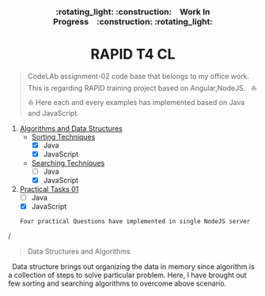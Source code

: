 <h3 align="center">:rotating_light: :construction:&ensp;&ensp;Work In Progress&ensp;&ensp;:construction: :rotating_light:</h3>
<h1 align="center">RAPID T4 CL</h1>

> CodeLAb assignment-02 code base that belongs to my office work. This is regarding RAPID training project based on Angular,NodeJS. &ensp;:boat: :boat:
> Here each and every examples has implemented based on Java and JavaScript.


1. [Algorithms and Data Structures](./Algorithms-and-Data-Structures)
	- [Sorting Techniques](./Algorithms-and-Data-Structures/Sorting-Techniques)
		- [x] Java
		- [x] JavaScript
	- [Searching Techniques](./Algorithms-and-Data-Structures/Searching-Techniques)
		- [ ] Java
		- [x] JavaScript

2. [Practical Tasks 01](./Practical-Tasks-01) 
	- [ ] Java
	- [x] JavaScript
	````
	Four practical Questions have implemented in single NodeJS server
	````
/
> Data Structures and Algorithms

<p>&nbsp; Data structure brings out organizing the data in memory since algorithm is a collection of steps to solve particular problem. Here, I have brought out few sorting and searching algorithms to overcome above scenario. </p>
